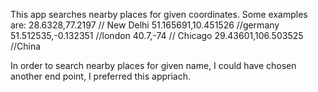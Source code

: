 This app searches nearby places for given coordinates. Some examples are:
28.6328,77.2197 // New Delhi
51.165691,10.451526 //germany
51.512535,-0.132351 //london
40.7,-74 // Chicago
29.43601,106.503525 //China

In order to search nearby places for given name, I could have chosen another end point, I preferred this appriach.
